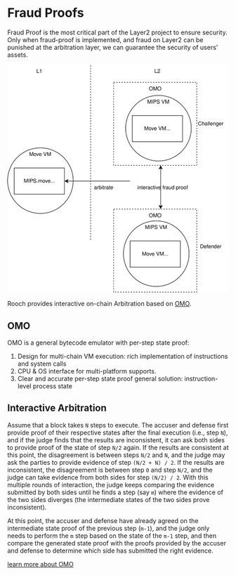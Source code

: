# Fraud Proofs

Fraud Proof is the most critical part of the Layer2 project to ensure security. Only when fraud-proof is implemented, and fraud on Layer2 can be punished at the arbitration layer, we can guarantee the security of users' assets.

![modular](/static/diagram/rooch-omo.svg)

Rooch provides interactive on-chain Arbitration based on [OMO](https://github.com/starcoinorg/omo).

## OMO

OMO is a general bytecode emulator with per-step state proof:

1. Design for multi-chain VM execution: rich implementation of instructions and system calls
2. CPU & OS interface for multi-platform supports.
3. Clear and accurate per-step state proof general solution: instruction-level process state 

## Interactive Arbitration

Assume that a block takes `N` steps to execute. The accuser and defense first provide proof of their respective states after the final execution (i.e., step `N`), and if the judge finds that the results are inconsistent, it can ask both sides to provide proof of the state of step `N/2` again.
If the results are consistent at this point, the disagreement is between steps `N/2` and `N`, and the judge may ask the parties to provide evidence of step `(N/2 + N) / 2`.
If the results are inconsistent, the disagreement is between step `0` and step `N/2`, and the judge can take evidence from both sides for step `(N/2) / 2`.
With this multiple rounds of interaction, the judge keeps comparing the evidence submitted by both sides until he finds a step (say `m`) where the evidence of the two sides diverges (the intermediate states of the two sides prove inconsistent).

At this point, the accuser and defense have already agreed on the intermediate state proof of the previous step (`m-1`), and the judge only needs to perform the `m` step based on the state of the `m-1` step, and then compare the generated state proof with the proofs provided by the accuser and defense to determine which side has submitted the right evidence.

[learn more about OMO](https://github.com/starcoinorg/omo/blob/main/docs/guidelines.md)

